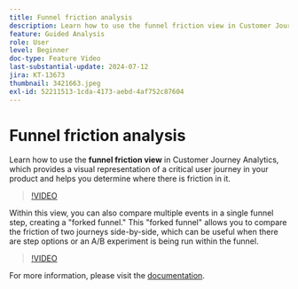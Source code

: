 ```yaml
---
title: Funnel friction analysis
description: Learn how to use the funnel friction view in Customer Journey Analytics, which provides a visual representation of a critical user journey in your product and helps you determine where there is friction in it.
feature: Guided Analysis
role: User
level: Beginner
doc-type: Feature Video
last-substantial-update: 2024-07-12
jira: KT-13673
thumbnail: 3421663.jpeg
exl-id: 52211513-1cda-4173-aebd-4af752c87604
---
```

# Funnel friction analysis

Learn how to use the **funnel friction view** in Customer Journey Analytics, which provides a visual representation of a critical user journey in your product and helps you determine where there is friction in it.

>[!VIDEO](https://video.tv.adobe.com/v/3421663/?learn=on)

Within this view, you can also compare multiple events in a single funnel step, creating a "forked funnel." This "forked funnel" allows you to compare the friction of two journeys side-by-side, which can be useful when there are step options or an A/B experiment is being run within the funnel.

>[!VIDEO](https://video.tv.adobe.com/v/3431113/?learn=on)

For more information, please visit the [documentation](https://experienceleague.adobe.com/en/docs/analytics-platform/using/guided-analysis/funnel/friction).
